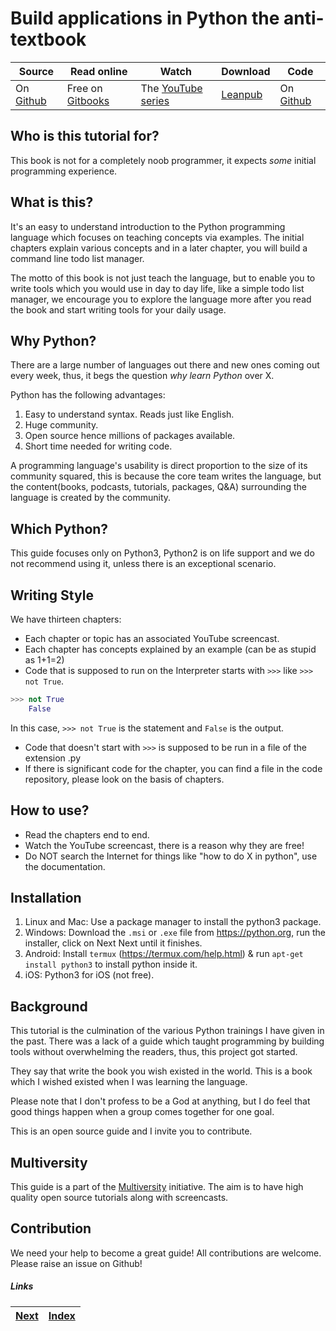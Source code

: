 # Build applications in Python the anti-textbook

| Source | Read online | Watch  | Download | Code |  
| ----| ---- | ---- | ------ | ------ | 
| On [Github](https://github.com/thewhitetulip/build-app-with-python-antitextbook)| Free on [Gitbooks](https://thewhitetulip.gitbooks.io/build-applications-in-python-the-anti-textbook) | The [YouTube series](https://www.youtube.com/playlist?list=PL41psiCma00wwvtQyLFMFpzWxUYmSZwZy) | [Leanpub](https://leanpub.com/antitextbookpy/) | On [Github](https://github.com/thewhitetulip/code-build-app-with-python-antitextbook) |

## Who is this tutorial for?
This book is not for a completely noob programmer, it expects _some_ initial programming experience.

## What is this?
It's an easy to understand introduction to the Python programming language which focuses on teaching concepts via examples. The initial chapters explain various concepts and in a later chapter, you will build a command line todo list manager.

The motto of this book is not just teach the language, but to enable you to write tools which you would use in day to day life, like a simple todo list manager, we encourage you to explore the language more after you read the book and start writing tools for your daily usage.

## Why Python?
There are a large number of languages out there and new ones coming out every week, thus, it begs the question _why learn Python_ over X. 

Python has the following advantages:

1. Easy to understand syntax. Reads just like English.
1. Huge community.
1. Open source hence millions of packages available.
1. Short time needed for writing code.

A programming language's usability is direct proportion to the size of its community squared, this is because the core team writes the language, but the content(books, podcasts, tutorials, packages, Q&A) surrounding the language is created by the community.

## Which Python?
This guide focuses only on Python3, Python2 is on life support and we do not recommend using it, unless there is an exceptional scenario.

## Writing Style

We have thirteen chapters:

* Each chapter or topic has an associated YouTube screencast. 
* Each chapter has concepts explained by an example (can be as stupid as 1+1=2)
* Code that is supposed to run on the Interpreter starts with `>>>` like `>>> not True`. 
```Python
>>> not True
	False
```
In this case, `>>> not True` is the statement and `False` is the output.
* Code that doesn't start with `>>>` is supposed to be run in a file of the extension .py
* If there is significant code for the chapter, you can find a file in the code repository, please look on the basis of chapters.

## How to use?
* Read the chapters end to end.
* Watch the YouTube screencast, there is a reason why they are free!
* Do NOT search the Internet for things like "how to do X in python", use the documentation.

## Installation

1. Linux and Mac: Use a package manager to install the python3 package.
1. Windows: Download the `.msi` or `.exe` file from https://python.org, run the installer, click on Next Next until it finishes.
1. Android:	Install `termux` (https://termux.com/help.html) & run `apt-get install python3` to install python inside it.
1. iOS: Python3 for iOS (not free).

## Background
This tutorial is the culmination of the various Python trainings I have given in the past. There was a lack of a guide which taught programming by building tools without overwhelming the readers, thus, this project got started.

They say that write the book you wish existed in the world. This is a book which I wished existed when I was learning the language.

Please note that I don't profess to be a God at anything, but I do feel that good things happen when a group comes together for one goal. 

This is an open source guide and I invite you to contribute.

## Multiversity
This guide is a part of the [Multiversity](https://github.com/thewhitetulip/multiversity) initiative. The aim is to have high quality open source tutorials along with screencasts.

## Contribution
We need your help to become a great guide! All contributions are welcome. Please raise an issue on Github!

##### Links

| [Next](manuscript/01-intro-to-python.md) | [Index](https://github.com/thewhitetulip/build-app-with-python-antitextbook/blob/master/SUMMARY.md)
| ----| ----| 
